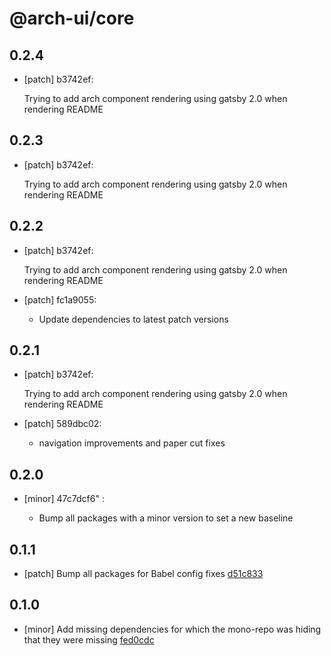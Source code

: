# @arch-ui/core

## 0.2.4

- [patch] b3742ef:

  Trying to add arch component rendering using gatsby 2.0 when rendering README

## 0.2.3

- [patch] b3742ef:

  Trying to add arch component rendering using gatsby 2.0 when rendering README

## 0.2.2

- [patch] b3742ef:

  Trying to add arch component rendering using gatsby 2.0 when rendering README

- [patch] fc1a9055:

  - Update dependencies to latest patch versions

## 0.2.1

- [patch] b3742ef:

  Trying to add arch component rendering using gatsby 2.0 when rendering README

- [patch] 589dbc02:

  - navigation improvements and paper cut fixes

## 0.2.0

- [minor] 47c7dcf6"
  :

  - Bump all packages with a minor version to set a new baseline

## 0.1.1

- [patch] Bump all packages for Babel config fixes [d51c833](d51c833)

## 0.1.0

- [minor] Add missing dependencies for which the mono-repo was hiding that they were missing [fed0cdc](fed0cdc)
